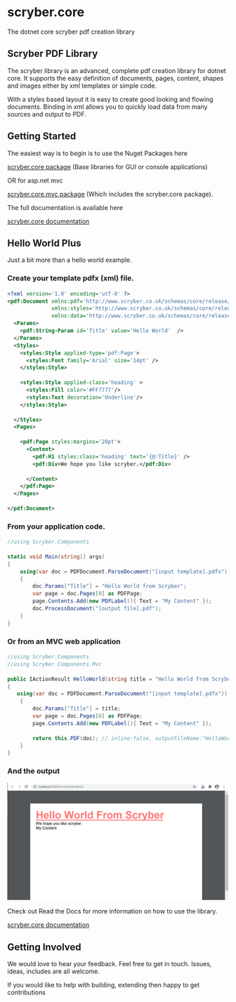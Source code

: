 # scryber.core
The dotnet core scryber pdf creation library

## Scryber PDF Library

The scryber library is an advanced, complete pdf creation library for dotnet core. 
It supports the easy definition of documents, pages, content, shapes and images either by xml templates or simple code. 

With a styles based layout it is easy to create good looking and flowing documents. 
Binding in xml allows you to quickly load data from many sources and output to PDF. 


## Getting Started

The easiest way is to begin is to use the Nuget Packages here

[scryber.core package](https://www.nuget.org/packages/scryber.core/)
(Base libraries for GUI or console applications)

OR for asp.net mvc

[scryber.core.mvc package](https://www.nuget.org/packages/scryber.core.mvc/)
(Which includes the scryber.core package).

The full documentation is available here

[scryber.core documentation](https://scrybercore.readthedocs.io/en/latest/)

## Hello World Plus

Just a bit more than a hello world example.

### Create your template pdfx (xml) file.

```xml
<?xml version='1.0' encoding='utf-8' ?>
<pdf:Document xmlns:pdf='http://www.scryber.co.uk/schemas/core/release/v1/Scryber.Components.xsd'
              xmlns:styles='http://www.scryber.co.uk/schemas/core/release/v1/Scryber.Styles.xsd'
              xmlns:data='http://www.scryber.co.uk/schemas/core/release/v1/Scryber.Data.xsd' >
  <Params>
    <pdf:String-Param id='Title' value='Hello World'  />
  </Params>
  <Styles>
    <styles:Style applied-type='pdf:Page'>
      <styles:Font family='Arial' size='14pt' />
    </styles:Style>

    <styles:Style applied-class='heading' >
      <styles:Fill color='#FF7777'/>
      <styles:Text decoration='Underline'/>
    </styles:Style>
    
  </Styles>
  <Pages>

    <pdf:Page styles:margins='20pt'>
      <Content>
        <pdf:H1 styles:class='heading' text='{@:Title}' />
        <pdf:Div>We hope you like scryber.</pdf:Div>

      </Content>
    </pdf:Page>
  </Pages>

</pdf:Document>
```

### From your application code.

```cs
//using Scryber.Components

static void Main(string[] args)
{
    using(var doc = PDFDocument.ParseDocument("[input template].pdfx"))
    {
        doc.Params["Title"] = "Hello World from Scryber";
        var page = doc.Pages[0] as PDFPage;
        page.Contents.Add(new PDFLabel(){ Text = "My Content" });
        doc.ProcessDocument("[output file].pdf");
    }
}
```

### Or from an MVC web application

```cs
//using Scryber.Components
//using Scryber.Components.Mvc

public IActionResult HelloWorld(string title = "Hello World from Scryber")
{
   using(var doc = PDFDocument.ParseDocument("[input template].pdfx"))
    {
        doc.Params["Title"] = title;
        var page = doc.Pages[0] as PDFPage;
        page.Contents.Add(new PDFLabel(){ Text = "My Content" });
        
        return this.PDF(doc); // inline:false, outputFileName:"HelloWorld.pdf"
    }
}
```

### And the output

![Hello World Output](docs/images/helloworld.png)

Check out Read the Docs for more information on how to use the library.

[scryber.core documentation](https://scrybercore.readthedocs.io/en/latest/)


## Getting Involved

We would love to hear your feedback. Feel free to get in touch.
Issues, ideas, includes are all welcome.

If you would like to help with building, extending then happy to get contributions

